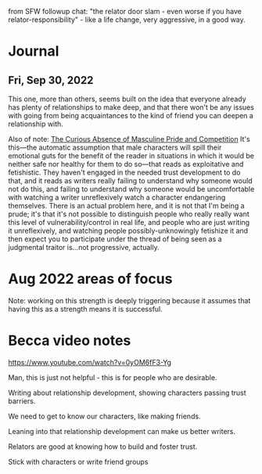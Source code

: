 
from SFW followup chat: "the relator door slam - even worse if you have relator-responsibility" - like a life change, very aggressive, in a good way. 

# Journal
## Fri, Sep 30, 2022
This one, more than others, seems built on the idea that everyone already has plenty of relationships to make deep, and that there won't be any issues with going from being acquaintances to the kind of friend you can deepen a relationship with. 

Also of note: [The Curious Absence of Masculine Pride and Competition](obsidian://open?vault=obsidian&file=4.%20Archive%2Fvalidating%2FThe%20Curious%20Absence%20of%20Masculine%20Pride%20and%20Competition) 
It's this—the automatic assumption that male characters will spill their emotional guts for the benefit of the reader in situations in which it would be neither safe nor healthy for them to do so—that reads as exploitative and fetishistic. They haven't engaged in the needed trust development to do that, and it reads as writers really failing to understand why someone would not do this, and failing to understand why someone would be uncomfortable with watching a writer unreflexively watch a character endangering themselves. There is an actual problem here, and it is not that I'm being a prude; it's that it's not possible to distinguish people who really really want this level of vulnerability/control in real life, and people who are just writing it unreflexively, and watching people possibly-unknowingly fetishize it and then expect you to participate under the thread of being seen as a judgmental traitor is...not progressive, actually. 




# Aug 2022 areas of focus

Note: working on this strength is deeply triggering because it assumes that having this as a strength means it is successful.

# Becca video notes

https://www.youtube.com/watch?v=0yOM6fF3-Yg

Man, this is just not helpful - this is for people who are desirable.

Writing about relationship development, showing characters passing trust barriers.

We need to get to know our characters, like making friends.

Leaning into that relationship development can make us better writers.

Relators are good at knowing how to build and foster trust. 

Stick with characters or write friend groups


